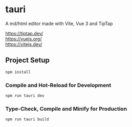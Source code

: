 # tauri

A md/html editor made with Vite, Vue 3 and TipTap

https://tiptap.dev/ <br>
https://vuejs.org/ <br>
https://vitejs.dev/ <br>


## Project Setup

```sh
npm install
```

### Compile and Hot-Reload for Development

```sh
npm run tauri dev
```

### Type-Check, Compile and Minify for Production

```sh
npm run tauri build
```
